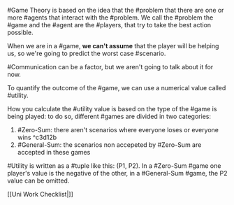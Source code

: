 #Game Theory is based on the idea that the #problem that there are one or more #agents that interact with the #problem. We call the #problem the #game and the #agent are the #players, that try to take the best action possible.

When we are in a #game, **we can't assume** that the player will be helping us, so we're going to predict the worst case #scenario.

#Communication can be a factor, but we aren't going to talk about it for now.

To quantify the outcome of the #game, we can use a numerical value called #utility.

How you calculate the #utility value is based on the type of the #game is being played:
to do so, different #games are divided in two categories:

1) #Zero-Sum: there aren't scenarios where everyone loses or everyone wins ^c3d12b
2) #General-Sum: the scenarios non accepeted by #Zero-Sum are accepted in these games

#Utility is written as a #tuple like this: (P1, P2). In a #Zero-Sum #game one player's value is the negative of the other, in a #General-Sum #game, the P2 value can be omitted.

[[Uni Work Checklist|]]